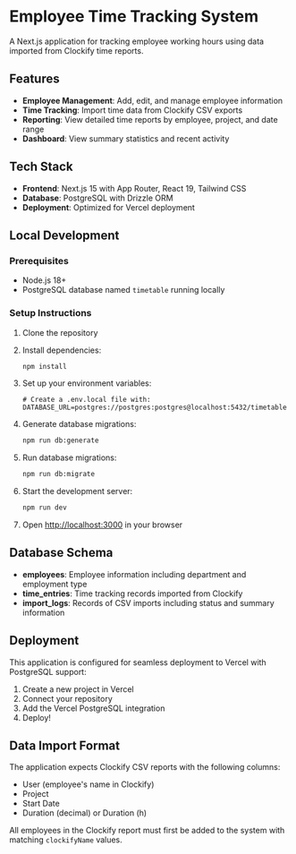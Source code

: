 # Employee Time Tracking System

A Next.js application for tracking employee working hours using data imported from Clockify time reports.

## Features

- **Employee Management**: Add, edit, and manage employee information
- **Time Tracking**: Import time data from Clockify CSV exports
- **Reporting**: View detailed time reports by employee, project, and date range
- **Dashboard**: View summary statistics and recent activity

## Tech Stack

- **Frontend**: Next.js 15 with App Router, React 19, Tailwind CSS
- **Database**: PostgreSQL with Drizzle ORM
- **Deployment**: Optimized for Vercel deployment

## Local Development

### Prerequisites

- Node.js 18+
- PostgreSQL database named `timetable` running locally

### Setup Instructions

1. Clone the repository
2. Install dependencies:
   ```bash
   npm install
   ```

3. Set up your environment variables:
   ```
   # Create a .env.local file with:
   DATABASE_URL=postgres://postgres:postgres@localhost:5432/timetable
   ```

4. Generate database migrations:
   ```bash
   npm run db:generate
   ```

5. Run database migrations:
   ```bash
   npm run db:migrate
   ```

6. Start the development server:
   ```bash
   npm run dev
   ```

7. Open [http://localhost:3000](http://localhost:3000) in your browser

## Database Schema

- **employees**: Employee information including department and employment type
- **time_entries**: Time tracking records imported from Clockify
- **import_logs**: Records of CSV imports including status and summary information

## Deployment

This application is configured for seamless deployment to Vercel with PostgreSQL support:

1. Create a new project in Vercel
2. Connect your repository
3. Add the Vercel PostgreSQL integration
4. Deploy!

## Data Import Format

The application expects Clockify CSV reports with the following columns:
- User (employee's name in Clockify)
- Project
- Start Date
- Duration (decimal) or Duration (h)

All employees in the Clockify report must first be added to the system with matching `clockifyName` values.
